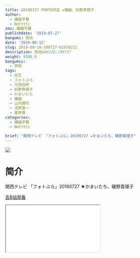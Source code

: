 ```yaml
---
title: 20190727 PHOTO闲逛 ★镰鼬、矶野贵理子
author:
  - 鎌鼬字幕
  - Notttti
zmz: 鎌鼬字幕
publishdate: '2019-07-27'
bangumi: 其他
date: '2019-08-12'
slug: 2019-08-10-190727-62970212
description: 其他&#8226;190727
weight: 9188.0
bangumis:
  - 其他
tags:
  - 综艺
  - フォトぶら
  - 马场园梓
  - 矶野贵理子
  - かまいたち
  - 镰鼬
  - 山内健司
  - 滨家隆一
  - 萤原徹
categories:
  - 鎌鼬字幕
  - Notttti

brief: "関西テレビ 「フォトぶら」20190727 ★かまいたち、磯野貴理子"
---
```

![](https://raw.githubusercontent.com/tcgriffith/owaraisite/master/static/tmpimg/4020b6091cf2282fe3864e58318492f78d754df7.jpg.480.jpg)
# 简介  
関西テレビ
「フォトぶら」20190727 ★かまいたち、磯野貴理子  

[去B站观看](https://www.bilibili.com/video/av62970212/)
<div class ="resp-container"><iframe class="testiframe" src="//player.bilibili.com/player.html?aid=62970212"", scrolling="no", allowfullscreen="true" > </iframe></div> 
